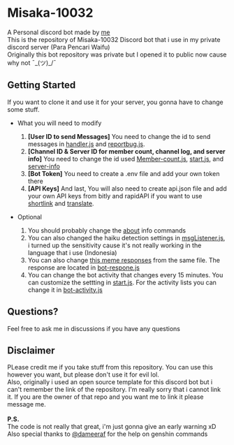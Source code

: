 # Misaka-10032
A Personal discord bot made by [me](https://github.com/Dadangdut33)\
This is the repository of Misaka-10032 Discord bot that i use in my private discord server (Para Pencari Waifu)\
Originally this bot repository was private but I opened it to public now cause why not ¯\_(ツ)_/¯

## Getting Started
If you want to clone it and use it for your server, you gonna have to change some stuff.

   - What you will need to modify
     1. **[User ID to send Messages]** You need to change the id to send messages in [handler.js](https://github.com/Dadangdut33/Misaka-10032/blob/main/handler/Handler.js) and [reportbug.js](https://github.com/Dadangdut33/Misaka-10032/blob/main/modules/general/commands/info_bot/reportbug.js). 
     2. **[Channel ID & Server ID for member count, channel log, and server info]** You need to change the id used [Member-count.js](https://github.com/Dadangdut33/Misaka-10032/blob/main/modules/general/events/member-count.js), [start.js](https://github.com/Dadangdut33/Misaka-10032/blob/main/modules/general/events/start.js), and [server-info](https://github.com/Dadangdut33/Misaka-10032/blob/main/modules/general/events/server-info.js) 
     4. **[Bot Token]** You need to create a .env file and add your own token there
     5. **[API Keys]** And last, You will also need to create api.json file and add your own API keys from bitly and rapidAPI if you want to use [shortlink](https://github.com/Dadangdut33/Misaka-10032/blob/main/modules/general/commands/tool/shortlink.js) and [translate](https://github.com/Dadangdut33/Misaka-10032/blob/main/modules/general/commands/tool/translate.js). 

   - Optional
     1. You should probably change the [about](https://github.com/Dadangdut33/Misaka-10032/blob/main/modules/general/commands/info_bot/about.js) info commands
     2. You can also changed the haiku detection settings in [msgListener.js](https://github.com/Dadangdut33/Misaka-10032/blob/main/modules/general/events/msgListener.js), i turned up the sensitivity cause it's not really working in the language that i use (Indonesia)
     3. You can also change [this meme responses](https://img-comment-fun.9cache.com/media/aOv2bpN/axNG6q5j_700w_0.jpg) from the same file. The response are located in [bot-respone.js](https://github.com/Dadangdut33/Misaka-10032/blob/main/modules/general/events/bot-response.js)
     4. You can change the bot activity that changes every 15 minutes. You can customize the settting in [start.js](https://github.com/Dadangdut33/Misaka-10032/blob/main/modules/general/events/start.js). For the activity lists you can change it in [bot-activity.js](https://github.com/Dadangdut33/Misaka-10032/blob/main/modules/general/events/bot-activity.js)
     
## Questions?
Feel free to ask me in discussions if you have any questions

## Disclaimer
PLease credit me if you take stuff from this repository. You can use this however you want, but please don't use it for evil lol.\
Also, originally i used an open source template for this discord bot but i can't remember the link of the repository. I'm really sorry that i cannot link it. If you are the owner of that repo and you want me to link it please message me.<br/><br/>
**P.S.**\
The code is not really that great, i'm just gonna give an early warning xD\
Also special thanks to [@dameeraf](https://github.com/dameeraf) for the help on genshin commands